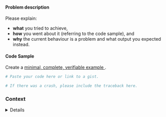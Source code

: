 #### Problem description

Please explain:
* **what** you tried to achieve,
* **how** you went about it (referring to the code sample), and
* **why** the current behaviour is a problem and what output
  you expected instead.

#### Code Sample

Create a [minimal, complete, verifiable example
](https://stackoverflow.com/help/mcve).

```python
# Paste your code here or link to a gist.
```

```bash
# If there was a crash, please include the traceback here.
```

### Context

<details>
* Operating System:
* Python version:
* {{ cookiecutter.project_name }} version:
</details>
